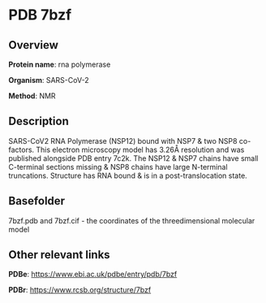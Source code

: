 # PDB 7bzf

## Overview

**Protein name**: rna polymerase

**Organism**: SARS-CoV-2

**Method**: NMR

## Description

SARS-CoV2 RNA Polymerase (NSP12) bound with NSP7 & two NSP8 co-factors. This electron microscopy model has 3.26Å resolution and was published alongside PDB entry 7c2k. The NSP12 & NSP7 chains have small C-terminal sections missing & NSP8 chains have large N-terminal truncations. Structure has RNA bound & is in a post-translocation state.

## Basefolder

7bzf.pdb and 7bzf.cif - the coordinates of the threedimensional molecular model



## Other relevant links 
**PDBe**:  https://www.ebi.ac.uk/pdbe/entry/pdb/7bzf
 
**PDBr**: https://www.rcsb.org/structure/7bzf 
